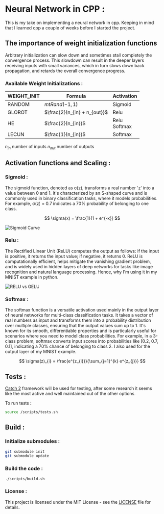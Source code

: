 # Neural Network in CPP :

This is my take on implementing a neural network in cpp. Keeping in mind that I learned cpp a couple of weeks before I started the project.

## The importance of weight initialization functions

Arbitrary initialization can slow down and sometimes stall completely the convergence process. This slowdown can result in the deeper layers receiving inputs with small variances, which in turn slows down back propagation, and retards the overall convergence progress.

### Available Weight Initializations :

| WEIGHT_INIT | Formula                      | Activation       |
| ----------- | ---------------------------- | ---------------- |
| RANDOM      | $mtRand(-1, 1)$              | Sigmoid          |
| GLOROT      | $\frac{2}{n_{in} + n_{out}}$ | Relu             |
| HE          | $\frac{2}{n_{in}}$           | Relu <br>Softmax |
| LECUN       | $\frac{1}{n_{in}}$           | Softmax          |

$n_{in}$ number of inputs
$n_{out}$ number of outputs

## Activation functions and Scaling :

### Sigmoid :

The sigmoid function, denoted as σ(z), transforms a real number 'z' into a value between 0 and 1. It's characterized by an S-shaped curve and is commonly used in binary classification tasks, where it models probabilities. For example, σ(z) = 0.7 indicates a 70% probability of belonging to one class.

$$
\sigma(x) = \frac{1}{1 + e^{-x}}
$$

![Sigmoid Curve](https://upload.wikimedia.org/wikipedia/commons/thumb/8/88/Logistic-curve.svg/320px-Logistic-curve.svg.png)

### Relu :

The Rectified Linear Unit (ReLU) computes the output as follows: If the input is positive, it returns the input value; if negative, it returns 0. ReLU is computationally efficient, helps mitigate the vanishing gradient problem, and is widely used in hidden layers of deep networks for tasks like image recognition and natural language processing. Hence, why I'm using it in my MNIST example in python.

![RELU vs GELU](https://upload.wikimedia.org/wikipedia/commons/thumb/4/42/ReLU_and_GELU.svg/220px-ReLU_and_GELU.svg.png)

### Softmax :

The softmax function is a versatile activation used mainly in the output layer of neural networks for multi-class classification tasks. It takes a vector of real numbers as input and transforms them into a probability distribution over multiple classes, ensuring that the output values sum up to 1. It's known for its smooth, differentiable properties and is particularly useful for scenarios where you need to model class probabilities. For example, in a 3-class problem, softmax converts input scores into probabilities like [0.2, 0.7, 0.1], indicating a 70% chance of belonging to class 2.
I also used for the output layer of my MNIST example.

$$
\sigma(z)_{i} = \frac{e^{z_{i}}}{\sum_{j=1}^{k} e^{z_{j}}}
$$

## Tests :

[Catch 2](https://github.com/catchorg/Catch2) framework will be used for testing, after some research it seems like the most active and well maintained out of the other options.

To run tests :

```bash
source /scripts/tests.sh
```

## Build :

### Initialize submodules :

```bash
git submodule init
git submodule update
```

### Build the code :

```bash
./scripts/build.sh
```

### License :

This project is licensed under the MIT License - see the [LICENSE](LICENSE) file for details.
